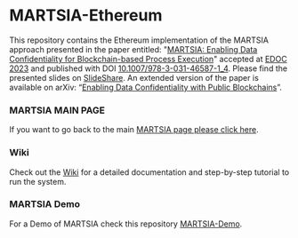 # MARTSIA-Ethereum

This repository contains the Ethereum implementation of the MARTSIA approach presented in the paper 
entitled: "[MARTSIA: Enabling Data Confidentiality for Blockchain-based Process Execution](https://arxiv.org/abs/2303.17977)"
accepted at [EDOC 2023](https://www.rug.nl/research/bernoulli/conf/?lang=en) and published with DOI [10.1007/978-3-031-46587-1_4](https://doi.org/10.1007/978-3-031-46587-1_4). 
Please find the presented slides on [SlideShare](https://www.slideshare.net/EdoardoMarangone/martsia-enabling-data-confidentiality-for-blockchainbased-process-execution).
An extended version of the paper is available on arXiv: 
“[Enabling Data Confidentiality with Public Blockchains](https://arxiv.org/abs/2308.03791)”.

### MARTSIA MAIN PAGE
If you want to go back to the main [MARTSIA page please click here](https://github.com/apwbs/MARTSIA).

### Wiki
Check out the [Wiki](https://github.com/apwbs/MARTSIA-Ethereum/wiki) for a detailed documentation and step-by-step tutorial to run the system.

### MARTSIA Demo
For a Demo of MARTSIA check this repository [MARTSIA-Demo](https://github.com/apwbs/MARTSIA-Demo).
